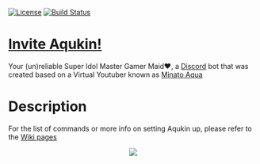 [![License](https://badgen.net/github/license/dl-workspace/Aqukin)](https://github.com/dl-workspace/Aqukin/blob/master/LICENSE) [![Build Status](https://jenkins.viescloud.com/buildStatus/icon?job=vincent-services%2FBE%2Faqukin-dev)](https://jenkins.viescloud.com/job/vincent-services/job/BE/job/aqukin-dev/)

# [Invite Aqukin!](https://discord.com/api/oauth2/authorize?client_id=702620458130079750&permissions=8&scope=bot%20applications.commands)
Your (un)reliable Super Idol Master Gamer Maid♥, a [Discord](https://discord.com/) bot that was created based on a Virtual Youtuber known as [Minato Aqua](https://www.youtube.com/channel/UC1opHUrw8rvnsadT-iGp7Cg)

# Description
For the list of commands or more info on setting Aqukin up, please refer to the [Wiki pages](https://github.com/dl-workspace/Aqukin/wiki)

<p align="center">
  <img src="https://github.com/dl-workspace/Aqukin-old/blob/master/src/utilities/media/background.png"> 
</p>
